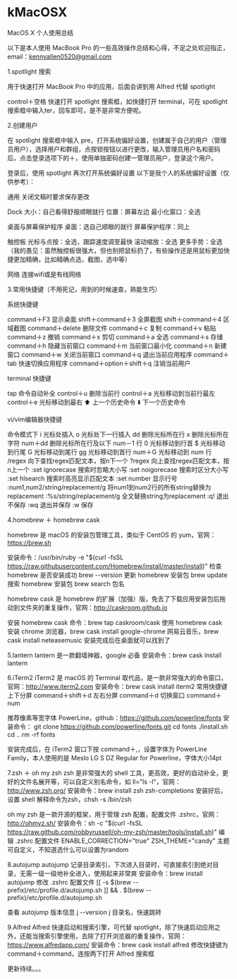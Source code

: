# kMacOSX
MacOS X 个人使用总结

以下是本人使用 MacBook Pro 的一些高效操作总结和心得，不足之处欢迎指正，email：kennyallen0520@gmail.com

1.spotlight 搜索

用于快速打开 MacBook Pro 中的应用，后面会讲到用 Alfred 代替 spotlight

control＋空格 快速打开 spotlight 搜索框，如快捷打开 terminal，可在 spotlight 搜索框中输入ter，回车即可，是不是非常方便呢。

2.创建用户

在 spotlight 搜索框中输入 pre，打开系统偏好设置，创建属于自己的用户（管理员用户），选择用户和群组，点按锁按钮以进行更改，输入管理员用户名和密码后，点击登录选项下的＋，使用单独密码创建一管理员用户，登录这个用户。

登录后，使用 spotlight 再次打开系统偏好设置
以下是我个人的系统偏好设置（仅供参考）：

通用
关闭文稿时要求保存更改

Dock
大小：自己看得舒服顺眼就行
位置：屏幕左边
最小化窗口：全选

桌面与屏幕保护程序
桌面：选自己顺眼的就行
屏幕保护程序：同上

触控板
光标与点按：全选，跟踪速度调至最快
滚动缩放：全选
更多手势：全选
（我的愚见：虽然触控板很强大，但也别把鼠标扔了，有些操作还是用鼠标更加快捷更加精确，比如精确点选，截图，选中等）

网络
连接wifi或是有线网络

3.常用快捷键（不用死记，用到的时候速查，熟能生巧）

系统快捷键

command＋F3			显示桌面
shift＋command＋3		全屏截图
shift＋command＋4		区域截图
command＋delete			删除文件
command＋c			复制
command＋v			粘贴
command＋z			撤销
command＋x			剪切
command＋a			全选
command＋s			存储
command＋h			隐藏当前窗口
command＋m			当前窗口最小化
command＋n			新建窗口
command＋w			关闭当前窗口
command＋q			退出当前应用程序
command＋tab			快速切换应用程序
command＋option＋shift＋q	注销当前用户

terminal 快捷键

tap		命令自动补全
control＋u	删除当前行
control＋a	光标移动到当前行最左
control＋e	光标移动到最右
⬆️		上一个历史命令
⬇️		下一个历史命令

vi/vim编辑器快捷键

命令模式下
i					光标处插入
o					光标处下一行插入
dd					删除光标所在行
x					删除光标所在字符
num＋dd					删除光标所在行及以下 num－1 行
0					光标移动到行首
$					光标移动到行尾
G					光标移动到尾行
gg					光标移动到首行
num＋G					光标移动到 num 行
/regex					向下查找regex匹配文本，按n下一个
?regex					向上查找regex匹配文本，按n上一个
:set ignorecase				搜索时忽略大小写
:set noigorecase			搜索时区分大小写
:set hlsearch				搜索时高亮显示匹配文本
:set number				显示行号
:num1,num2/string/replacement/g		将num1到num2行的所有string替换为replacement
:%s/string/replacement/g		全文替换string为replacement
:q!					退出不保存
:wq					退出并保存
:w					保存

4.homebrew ＋ homebrew cask

homebrew 是 macOS 的安装包管理工具，类似于 CentOS 的 yum，官网：https://brew.sh

安装命令：/usr/bin/ruby -e "$(curl -fsSL https://raw.githubusercontent.com/Homebrew/install/master/install)"
检查 homebrew 是否安装成功
brew --version
更新 homebrew 安装包
brew update
搜索 homebrew 安装包
brew search 包名

homebrew cask 是 homebrew 的扩展（加强）版，免去了下载应用安装包后拖动到文件夹的重复操作，官网：http://caskroom.github.io

安装 homebrew cask 命令：brew tap caskroom/cask
使用 homebrew cask 安装
chrome 浏览器，brew cask install google-chrome
网易云音乐，brew cask install neteasemusic
安装完成后在桌面就可以找到了

5.lantern
lantern 是一款翻墙神器，google 必备
安装命令：brew cask install lantern

6.iTerm2
iTerm2 是 macOS 的 Terminal 取代品，是一款非常强大的命令窗口，官网：http://www.iterm2.com
安装命令：brew cask install iterm2
常用快捷键
上下分屏	command＋shift＋d
左右分屏	command＋d
切换窗口	command＋num

推荐像素等宽字体 PowerLine，github：https://github.com/powerline/fonts
安装命令：
git clone https://github.com/powerline/fonts.git
cd fonts
./install.sh
cd ..
rm -rf fonts

安装完成后，在 iTerm2 窗口下按 command＋,，设置字体为 PowerLine Family，本人使用的是 Meslo LG S DZ Regular for Powerline，字体大小14pt

7.zsh ＋ oh my zsh
zsh 是非常强大的 shell 工具，更高效，更好的自动补全，更好的文件名展开等，可以自定义别名命令，如 ll="ls -l"，官网：http://www.zsh.org/
安装命令：brew install zsh zsh-completions
安装好后，设置 shell 解释命令为zsh，chsh -s /bin/zsh

oh my zsh 是一款开源的框架，用于管理 zsh 配置，配置文件 .zshrc，官网：http://ohmyz.sh/
安装命令：sh -c "$(curl -fsSL https://raw.github.com/robbyrussell/oh-my-zsh/master/tools/install.sh)"
编辑 .zshrc 配置文件
ENABLE_CORRECTION="true"
ZSH_THEME="candy" 主题可自定义，不知道选什么可以设置为random

8.autojump
autojump 记录目录索引，下次进入目录时，可直接索引到绝对目录，无需一级一级地补全进入，使用起来非常爽
安装命令：brew install autojump
修改 .zshrc 配置文件
[[ -s $(brew --prefix)/etc/profile.d/autojump.sh ]] && . $(brew --prefix)/etc/profile.d/autojump.sh

查看 autojump 版本信息 j --version
j 目录名，快速跳转

9.Alfred
Alfred 快速启动和搜索引擎，可代替 spotlight，除了快速启动应用之外，还能当搜索引擎使用，去除了打开浏览器的重复操作，官网：https://www.alfredapp.com/
安装命令：brew cask install alfred
修改快捷键为 command＋command，连按两下打开 Alfred 搜索框

更新待续。。。
